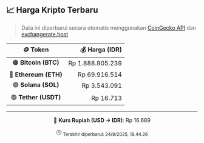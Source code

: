 

<!-- HARGA_KRIPTO -->
## 📈 Harga Kripto Terbaru

> Data ini diperbarui secara otomatis menggunakan [CoinGecko API](https://www.coingecko.com/) dan [exchangerate.host](https://exchangerate.host/)

<div align="center">

| 🪙 Token | 💰 Harga (IDR) |
|:------:|---------------:|
| 🟠 **Bitcoin (BTC)**   | Rp 1.888.905.239 |
| 🔵 **Ethereum (ETH)**  | Rp 69.916.514 |
| 🟣 **Solana (SOL)**    | Rp 3.543.091 |
| 🟢 **Tether (USDT)**   | Rp 16.713 |

---

💱 **Kurs Rupiah (USD → IDR)**: Rp 16.689

🕒 <sub>Terakhir diperbarui: 24/9/2025, 18.44.26</sub>

</div>
<!-- /HARGA_KRIPTO -->